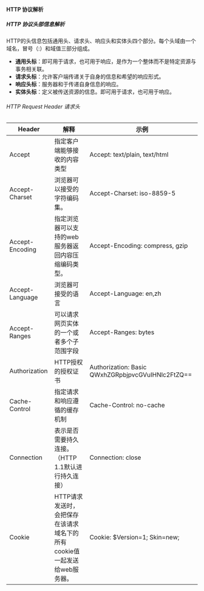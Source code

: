 #### HTTP 协议解析

##### HTTP 协议头部信息解析

HTTP的头信息包括通用头、请求头、响应头和实体头四个部分。每个头域由一个域名，冒号（:）和域值三部分组成。

- **通用头标**：即可用于请求，也可用于响应，是作为一个整体而不是特定资源与事务相关联。
- **请求头标**：允许客户端传递关于自身的信息和希望的响应形式。
- **响应头标**：服务器和于传递自身信息的响应。
- **实体头标**：定义被传送资源的信息。即可用于请求，也可用于响应。

###### HTTP Request Header 请求头

| Header          | 解释                                                         | 示例                                              |
| --------------- | ------------------------------------------------------------ | ------------------------------------------------- |
| Accept          | 指定客户端能够接收的内容类型                                 | Accept: text/plain, text/html                     |
| Accept-Charset  | 浏览器可以接受的字符编码集。                                 | Accept-Charset: iso-8859-5                        |
| Accept-Encoding | 指定浏览器可以支持的web服务器返回内容压缩编码类型。          | Accept-Encoding: compress, gzip                   |
| Accept-Language | 浏览器可接受的语言                                           | Accept-Language: en,zh                            |
| Accept-Ranges   | 可以请求网页实体的一个或者多个子范围字段                     | Accept-Ranges: bytes                              |
| Authorization   | HTTP授权的授权证书                                           | Authorization: Basic QWxhZGRpbjpvcGVuIHNlc2FtZQ== |
| Cache-Control   | 指定请求和响应遵循的缓存机制                                 | Cache-Control: no-cache                           |
| Connection      | 表示是否需要持久连接。（HTTP 1.1默认进行持久连接）           | Connection: close                                 |
| Cookie          | HTTP请求发送时，会把保存在该请求域名下的所有cookie值一起发送给web服务器。 | Cookie: $Version=1; Skin=new;                     |


